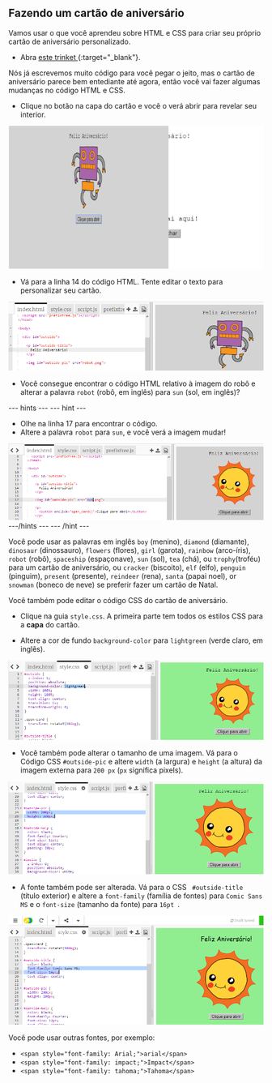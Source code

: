 ## Fazendo um cartão de aniversário

Vamos usar o que você aprendeu sobre HTML e CSS para criar seu próprio cartão de aniversário personalizado.

+ Abra [ este trinket ](http://jumpto.cc/web-card){:target="_blank"}.

Nós já escrevemos muito código para você pegar o jeito, mas o cartão de aniversário parece bem entediante até agora, então você vai fazer algumas mudanças no código HTML e CSS.

+ Clique no botão na capa do cartão e você o verá abrir para revelar seu interior.

![screenshot](images/birthday-click.png)

+ Vá para a linha 14 do código HTML. Tente editar o texto para personalizar seu cartão.

![screenshot](images/birthday-card-html.png)

+ Você consegue encontrar o código HTML relativo à imagem do robô e alterar a palavra `robot` (robô, em inglês) para `sun` (sol, em inglês)?

--- hints --- --- hint ---

+ Olhe na linha 17 para encontrar o código.
+ Altere a palavra `robot` para `sun`, e você verá a imagem mudar!

![screenshot](images/birthday-card-sun.png) ---/hints --- --- /hint ---

Você pode usar as palavras em inglês `boy` (menino), `diamond` (diamante), `dinosaur` (dinossauro), `flowers` (flores), `girl` (garota), `rainbow` (arco-íris), `robot` (robô), `spaceship` (espaçonave), `sun` (sol), `tea` (chá), ou `trophy`(troféu) para um cartão de aniversário, ou `cracker` (biscoito), `elf` (elfo), `penguin` (pinguim), `present` (presente), `reindeer` (rena), `santa` (papai noel), or `snowman` (boneco de neve) se preferir fazer um cartão de Natal.

Você também pode editar o código CSS do cartão de aniversário.

+ Clique na guia `style.css`. A primeira parte tem todos os estilos CSS para a **capa** do cartão.

+ Altere a cor de fundo `background-color` para `lightgreen` (verde claro, em inglês).

![screenshot](images/birthday-card-outside.png)

+ Você também pode alterar o tamanho de uma imagem. Vá para o Código CSS `#outside-pic` e altere `width` (a largura) e `height` (a altura) da imagem externa para `200 px` (`px` significa pixels).

![screenshot](images/birthday-card-size.png)

+ A fonte também pode ser alterada. Vá para o CSS ` #outside-title` (título exterior) e altere a `font-family` (família de fontes) para `Comic Sans MS` e o `font-size` (tamanho da fonte) para `16pt `.

![screenshot](images/birthday-card-font.png)

Você pode usar outras fontes, por exemplo:

+ `<span style="font-family: Arial;">arial</span>`
+ `<span style="font-family: impact;">Impact</span>`
+ `<span style="font-family: tahoma;">Tahoma</span>`